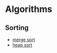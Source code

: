# Algorithms
## Sorting
- [merge sort](https://gist.github.com/9d34c4095ef3ef62db19f3599ebcfb17)
- [heap sort](https://gist.github.com/7b0706982721077d1e59b772ef88d4d5)